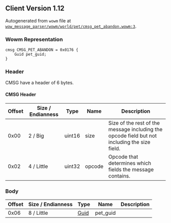 ## Client Version 1.12

Autogenerated from `wowm` file at [`wow_message_parser/wowm/world/pet/cmsg_pet_abandon.wowm:3`](https://github.com/gtker/wow_messages/tree/main/wow_message_parser/wowm/world/pet/cmsg_pet_abandon.wowm#L3).

### Wowm Representation
```rust,ignore
cmsg CMSG_PET_ABANDON = 0x0176 {
    Guid pet_guid;
}
```
### Header
CMSG have a header of 6 bytes.

#### CMSG Header
| Offset | Size / Endianness | Type   | Name   | Description |
| ------ | ----------------- | ------ | ------ | ----------- |
| 0x00   | 2 / Big           | uint16 | size   | Size of the rest of the message including the opcode field but not including the size field.|
| 0x02   | 4 / Little        | uint32 | opcode | Opcode that determines which fields the message contains.|
### Body
| Offset | Size / Endianness | Type | Name | Description |
| ------ | ----------------- | ---- | ---- | ----------- |
| 0x06 | 8 / Little | [Guid](../spec/packed-guid.md) | pet_guid |  |
